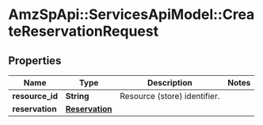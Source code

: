 # AmzSpApi::ServicesApiModel::CreateReservationRequest

## Properties
Name | Type | Description | Notes
------------ | ------------- | ------------- | -------------
**resource_id** | **String** | Resource (store) identifier. | 
**reservation** | [**Reservation**](Reservation.md) |  | 

